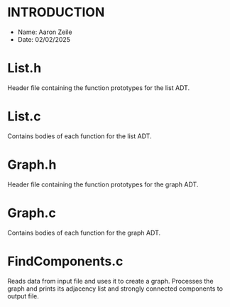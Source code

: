 # INTRODUCTION
- Name: Aaron Zeile
- Date: 02/02/2025

# List.h
Header file containing the function prototypes for the list ADT.

# List.c
Contains bodies of each function for the list ADT.

# Graph.h
Header file containing the function prototypes for the graph ADT.

# Graph.c
Contains bodies of each function for the graph ADT.

# FindComponents.c
Reads data from input file and uses it to create a graph. Processes the graph and prints its adjacency list and strongly connected components to output file.

